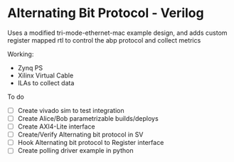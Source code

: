 # Alternating Bit Protocol - Verilog

Uses a modified tri-mode-ethernet-mac example design, and adds custom register mapped rtl to control
the abp protocol and collect metrics

Working:
- Zynq PS
- Xilinx Virtual Cable
- ILAs to collect data

To do
- [ ] Create vivado sim to test integration
- [ ] Create Alice/Bob parametrizable builds/deploys
- [ ] Create AXI4-Lite interface
- [ ] Create/Verify Alternating bit protocol in SV
- [ ] Hook Alternating bit protocol to Register interface
- [ ] Create polling driver example in python